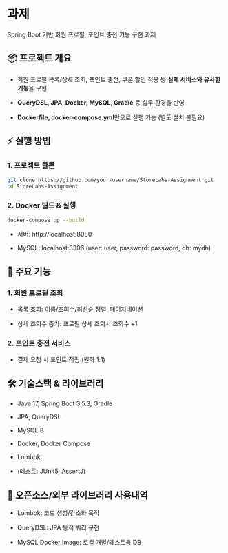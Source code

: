 # 과제

Spring Boot 기반 회원 프로필, 포인트 충전 기능 구현 과제

## 📦 프로젝트 개요

- 회원 프로필 목록/상세 조회, 포인트 충전, 쿠폰 할인 적용 등 **실제 서비스와 유사한 기능**을 구현

- **QueryDSL, JPA, Docker, MySQL, Gradle** 등 실무 환경을 반영

- **Dockerfile, docker-compose.yml**만으로 실행 가능 (별도 설치 불필요)

## ⚡️ 실행 방법

### 1. 프로젝트 클론

```bash
git clone https://github.com/your-username/StoreLabs-Assignment.git
cd StoreLabs-Assignment
```

### 2. Docker 빌드 & 실행

```bash
docker-compose up --build
```

- 서버: http://localhost:8080

- MySQL: localhost:3306 (user: user, password: password, db: mydb)

## 📝 주요 기능

### 1. 회원 프로필 조회

- 목록 조회: 이름/조회수/최신순 정렬, 페이지네이션

- 상세 조회수 증가: 프로필 상세 조회시 조회수 +1

### 2. 포인트 충전 서비스

- 결제 요청 시 포인트 적립 (원화 1:1)

## 🛠️ 기술스택 & 라이브러리

- Java 17, Spring Boot 3.5.3, Gradle

- JPA, QueryDSL

- MySQL 8

- Docker, Docker Compose

- Lombok

- (테스트: JUnit5, AssertJ)

## 📝 오픈소스/외부 라이브러리 사용내역

- Lombok: 코드 생성/간소화 목적

- QueryDSL: JPA 동적 쿼리 구현

- MySQL Docker Image: 로컬 개발/테스트용 DB
